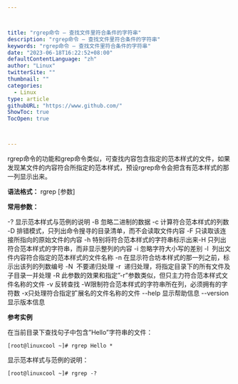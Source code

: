 ```yaml
---



title: "rgrep命令 – 查找文件里符合条件的字符串"
description: "rgrep命令 – 查找文件里符合条件的字符串"
keywords: "rgrep命令 – 查找文件里符合条件的字符串"
date: "2023-06-18T16:22:52+08:00"
defaultContentLanguage: "zh"
author: "Linux"
twitterSite: ""
thumbnail: ""
categories:
  - Linux
type: article
githubURL: "https://www.github.com/"
ShowToc: true
TocOpen: true



---
```


rgrep命令的功能和grep命令类似，可查找内容包含指定的范本样式的文件，如果发现某文件的内容符合所指定的范本样式，预设rgrep命令会把含有范本样式的那一列显示出来。

**语法格式：** rgrep [参数]

**常用参数：**

-? 显示范本样式与范例的说明 -B 忽略二进制的数据 -c 计算符合范本样式的列数 -D 排错模式，只列出命令搜寻的目录清单，而不会读取文件内容 -F 只读取该连接所指向的原始文件的内容 -h 特别将符合范本样式的字符串标示出来-H 只列出符合范本样式的字符串，而非显示整列的内容 -i 忽略字符大小写的差别 -l  列出文件内容符合指定的范本样式的文件名称 -n 在显示符合坊本样式的那一列之前，标示出该列的列数编号 -N  不要递归处理 -r  递归处理，将指定目录下的所有文件及子目录一并处理 -R 此参数的效果和指定”-r”参数类似，但只主力符合范本样式文件名称的文件 -v 反转查找 -W限制符合范本样式的字符串所在列，必须拥有的字符数 -x只处理符合指定扩展名的文件名称的文件 --help 显示帮助信息 --version 显示版本信息

**参考实例**

在当前目录下查找句子中包含”Hello”字符串的文件：

```
[root@linuxcool ~]# rgrep Hello *
```

显示范本样式与范例的说明：

```
[root@linuxcool ~]# rgrep -?
```